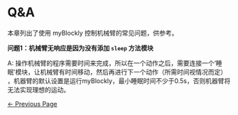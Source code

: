 # Q&A

本章列出了使用 myBlockly 控制机械臂的常见问题，供参考。



**问题1：机械臂无响应是因为没有添加 `sleep` 方法模块**

A: 操作机械臂的程序需要时间来完成，所以在一个动作之后，需要连接一个‘睡眠’模块，让机械臂有时间移动，然后再进行下一个动作（所需时间视情况而定） ，机器臂的默认设置是运行myBlockly，最小睡眠时间不少于0.5s，否则机器臂将无法实现理想的运动。





  [← Previous Page](./12-api.md)
